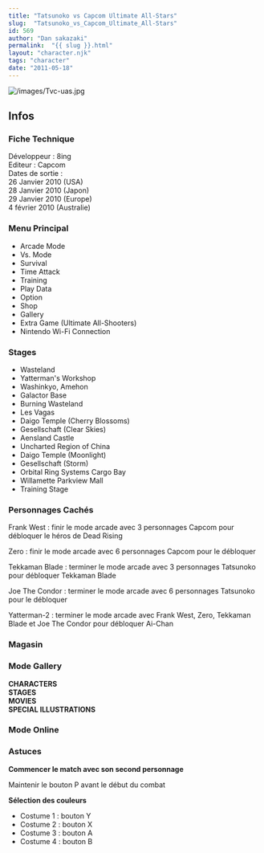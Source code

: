 ```yaml
---
title: "Tatsunoko vs Capcom Ultimate All-Stars"
slug:  "Tatsunoko_vs_Capcom_Ultimate_All-Stars"
id: 569
author: "Dan sakazaki"
permalink:  "{{ slug }}.html"
layout: "character.njk"
tags: "character"
date: "2011-05-18"
---
```


![](/images/Tvc-uas.jpg "/images/Tvc-uas.jpg")

## Infos

### Fiche Technique

Développeur : 8ing  
Editeur : Capcom  
Dates de sortie :  
26 Janvier 2010 (USA)  
28 Janvier 2010 (Japon)  
29 Janvier 2010 (Europe)  
4 février 2010 (Australie)  

### Menu Principal

- Arcade Mode
- Vs. Mode
- Survival
- Time Attack
- Training
- Play Data
- Option
- Shop
- Gallery
- Extra Game (Ultimate All-Shooters)
- Nintendo Wi-Fi Connection

### Stages

- Wasteland
- Yatterman's Workshop
- Washinkyo, Amehon
- Galactor Base
- Burning Wasteland
- Les Vagas
- Daigo Temple (Cherry Blossoms)
- Gesellschaft (Clear Skies)
- Aensland Castle
- Uncharted Region of China
- Daigo Temple (Moonlight)
- Gesellschaft (Storm)
- Orbital Ring Systems Cargo Bay
- Willamette Parkview Mall
- Training Stage

### Personnages Cachés

Frank West : finir le mode arcade avec 3 personnages Capcom pour
débloquer le héros de Dead Rising

Zero : finir le mode arcade avec 6 personnages Capcom pour le débloquer

Tekkaman Blade : terminer le mode arcade avec 3 personnages Tatsunoko
pour débloquer Tekkaman Blade

Joe The Condor : terminer le mode arcade avec 6 personnages Tatsunoko
pour le débloquer

Yatterman-2 : terminer le mode arcade avec Frank West, Zero, Tekkaman
Blade et Joe The Condor pour débloquer Ai-Chan

### Magasin

### Mode Gallery

**CHARACTERS**  
**STAGES**  
**MOVIES**  
**SPECIAL ILLUSTRATIONS**  

### Mode Online

### Astuces

**Commencer le match avec son second personnage**

Maintenir le bouton P avant le début du combat

**Sélection des couleurs**

- Costume 1 : bouton Y  
- Costume 2 : bouton X  
- Costume 3 : bouton A  
- Costume 4 : bouton B  
